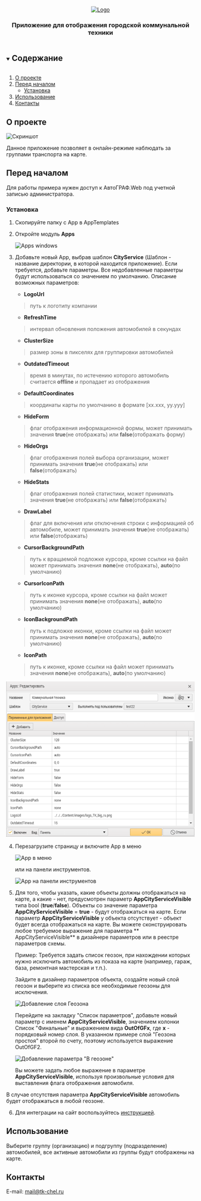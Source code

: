 <br />
<p align="center">
  <a href="https://www.tk-nav.ru/">
    <img src="img/logo_TK_big_ru.png" alt="Logo" width="133" height="29">
  </a>

<h3 align="center">Приложение для отображения городской коммунальной техники</h3>


<!-- TABLE OF CONTENTS -->
<details open="open">
  <summary><h2 style="display: inline-block">Содержание</h2></summary>
  <ol>
    <li>
      <a href="#о-проекте">О проекте</a>
    </li>
    <li>
      <a href="#перед-началом">Перед началом</a>
      <ul>
        <li><a href="#установка">Установка</a></li>
      </ul>
    </li>
    <li><a href="#использование">Использование</a></li>
    <li><a href="#контакты">Контакты</a></li>
  </ol>
</details>

## О проекте

![Скриншот](img/screen.png)

Данное приложение позволяет в онлайн-режиме наблюдать за группами транспорта на карте.

## Перед началом

Для работы примера нужен доступ к АвтоГРАФ.Web под учетной записью администратора.

### Установка

1. Скопируйте папку с App в AppTemplates

2. Откройте модуль **Apps**

   ![Apps windows](img/menu-apps.png)

2. Добавьте новый App, выбрав шаблон **CityService** (Шаблон - название директории, в которой находится приложение).
   Если требуется, добавьте параметры. Все недобавленные параметры будут использоваться со значением по умолчанию.
   Описание возможных параметров:
    * **LogoUrl**
   > путь к логотипу компании
    * **RefreshTime**
   > интервал обновления положения автомобилей в секундах
    * **ClusterSize**
   > размер зоны в пикселях для группировки автомобилей
    * **OutdatedTimeout**
   > время в минутах, по истечению которого автомобиль считается **offline** и пропадает из отображения
    * **DefaultCoordinates**
   > координаты карты по умолчанию в формате [xx.xxx, yy.yyy]
    * **HideForm**
   > флаг отображения информационной формы, может принимать значения **true**(не отображать) или **false**(отображать форму)
    * **HideOrgs**
   > флаг отображения полей выбора организации, может принимать значения **true**(не отображать) или **false**(отображать)
    * **HideStats**
   > флаг отображения полей статистики, может принимать значения **true**(не отображать) или **false**(отображать)
    * **DrawLabel**
   > флаг для включения или отключения строки с информацией об автомобиле, может принимать значения **true**(не отображать) или **false**(отображать)
    * **CursorBackgroundPath**
   > путь к вращаемой подложке курсора, кроме ссылки на файл может принимать значения **none**(не отображать), **auto**(по умолчанию)
    * **CursorIconPath**
   > путь к иконке курсора, кроме ссылки на файл может принимать значения **none**(не отображать), **auto**(по умолчанию)
    * **IconBackgroundPath**
   > путь к подложке иконки, кроме ссылки на файл может принимать значения **none**(не отображать), **auto**(по умолчанию)
    * **IconPath**
   > путь к иконке, кроме ссылки на файл может принимать значения **none**(не отображать), **auto**(по умолчанию)

![Меню](img/adding-app.png)

4. Перезагрузите страницу и включите App в меню

   ![App в меню](img/app-in-menu.png)

   или на панели инструментов.

   ![App на панели инструментов](img/app-on-panel.png)

5. Для того, чтобы указать, какие объекты должны отображаться на карте, а какие - нет, предусмотрен параметр
   **AppCityServiceVisible** типа bool (**true**/**false**). Объекты со значение параметра **AppCityServiceVisible**
   = **true** - будут отображаться на карте. Если параметр **AppCityServiceVisible** у объекта отсутствует - объект
   будет всегда отображаться на карте. Вы можете сконструировать любое требуемое выражение для параметра **
   AppCityServiceVisible** в дизайнере параметров или в реестре параметров схемы.

   Пример:
   Требуется задать список геозон, при нахождении которых нужно исключить автомобиль из показа на карте (например,
   гараж, база, ремонтная мастерская и т.п.).

   Зайдите в дизайнер параметров объекта, создайте новый слой геозон и выберите из списка все необходимые геозоны для
   исключения.

   ![Добавление слоя Геозона](img/add-geofences.png)

   Перейдите на закладку "Список параметров", добавьте новый параметр с именем **AppCityServiceVisible**, значением
   колонки Список "Финальные" и выражением вида **OutOfGFx**, где **x** - порядковый номер слоя. В указанном примере
   слой "Геозона простоя" второй по счету, поэтому используется выражение OutOfGF2.

   ![Добавление параметра "В геозоне"](img/boolean-parameter.png)

   Вы можете задать любое выражение в параметре **AppCityServiceVisible**, используя произвольные условия для
   выставления флага отображения автомобиля.

В случае отсутствия параметра **AppCityServiceVisible** автомобиль будет отображаться в любой геозоне.

6. Для интеграции на сайт воспользуйтесь <a href="integration/readme.md">инструкцией</a>.

<!-- USAGE EXAMPLES -->

## Использование

Выберите группу (организацию) и подгруппу (подразделение) автомобилей, все активные автомобили из группы будут
отображены на карте.

<!-- CONTACT -->

## Контакты

E-mail: <a href="mailto:mail@tk-chel.ru">mail@tk-chel.ru</a>